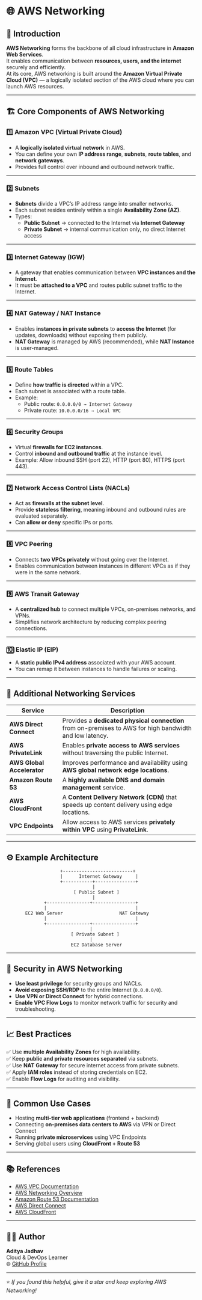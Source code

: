 # 🌐 AWS Networking

## 🧠 Introduction

**AWS Networking** forms the backbone of all cloud infrastructure in **Amazon Web Services**.  
It enables communication between **resources, users, and the internet** securely and efficiently.  
At its core, AWS networking is built around the **Amazon Virtual Private Cloud (VPC)** — a logically isolated section of the AWS cloud where you can launch AWS resources.

---

## 🏗️ Core Components of AWS Networking

### 1️⃣ **Amazon VPC (Virtual Private Cloud)**
- A **logically isolated virtual network** in AWS.
- You can define your own **IP address range**, **subnets**, **route tables**, and **network gateways**.
- Provides full control over inbound and outbound network traffic.

---

### 2️⃣ **Subnets**
- **Subnets** divide a VPC’s IP address range into smaller networks.
- Each subnet resides entirely within a single **Availability Zone (AZ)**.
- Types:
  - **Public Subnet** → connected to the Internet via **Internet Gateway**
  - **Private Subnet** → internal communication only, no direct Internet access

---

### 3️⃣ **Internet Gateway (IGW)**
- A gateway that enables communication between **VPC instances and the Internet**.
- It must be **attached to a VPC** and routes public subnet traffic to the Internet.

---

### 4️⃣ **NAT Gateway / NAT Instance**
- Enables **instances in private subnets** to **access the Internet** (for updates, downloads) without exposing them publicly.
- **NAT Gateway** is managed by AWS (recommended), while **NAT Instance** is user-managed.

---

### 5️⃣ **Route Tables**
- Define **how traffic is directed** within a VPC.
- Each subnet is associated with a route table.
- Example:
  - Public route: `0.0.0.0/0 → Internet Gateway`
  - Private route: `10.0.0.0/16 → Local VPC`

---

### 6️⃣ **Security Groups**
- Virtual **firewalls for EC2 instances**.
- Control **inbound and outbound traffic** at the instance level.
- Example: Allow inbound SSH (port 22), HTTP (port 80), HTTPS (port 443).

---

### 7️⃣ **Network Access Control Lists (NACLs)**
- Act as **firewalls at the subnet level**.
- Provide **stateless filtering**, meaning inbound and outbound rules are evaluated separately.
- Can **allow or deny** specific IPs or ports.

---

### 8️⃣ **VPC Peering**
- Connects **two VPCs privately** without going over the Internet.
- Enables communication between instances in different VPCs as if they were in the same network.

---

### 9️⃣ **AWS Transit Gateway**
- A **centralized hub** to connect multiple VPCs, on-premises networks, and VPNs.
- Simplifies network architecture by reducing complex peering connections.

---

### 🔟 **Elastic IP (EIP)**
- A **static public IPv4 address** associated with your AWS account.
- You can remap it between instances to handle failures or scaling.

---

## 🌉 Additional Networking Services

| Service | Description |
|----------|--------------|
| **AWS Direct Connect** | Provides a **dedicated physical connection** from on-premises to AWS for high bandwidth and low latency. |
| **AWS PrivateLink** | Enables **private access to AWS services** without traversing the public Internet. |
| **AWS Global Accelerator** | Improves performance and availability using **AWS global network edge locations**. |
| **Amazon Route 53** | A **highly available DNS and domain management** service. |
| **AWS CloudFront** | A **Content Delivery Network (CDN)** that speeds up content delivery using edge locations. |
| **VPC Endpoints** | Allow access to AWS services **privately within VPC** using **PrivateLink**. |

---

## ⚙️ Example Architecture

```
                    +--------------------------+
                    |      Internet Gateway     |
                    +-----------+---------------+
                                |
                         [ Public Subnet ]
                                |
              +----------------+----------------+
              |                                 |
       EC2 Web Server                     NAT Gateway
              |                                 |
              +----------------+----------------+
                               |
                        [ Private Subnet ]
                               |
                        EC2 Database Server
```

---

## 🔐 Security in AWS Networking

- **Use least privilege** for security groups and NACLs.  
- **Avoid exposing SSH/RDP** to the entire Internet (`0.0.0.0/0`).  
- **Use VPN or Direct Connect** for hybrid connections.  
- **Enable VPC Flow Logs** to monitor network traffic for security and troubleshooting.  

---

## 📈 Best Practices

✅ Use **multiple Availability Zones** for high availability.  
✅ Keep **public and private resources separated** via subnets.  
✅ Use **NAT Gateway** for secure internet access from private subnets.  
✅ Apply **IAM roles** instead of storing credentials on EC2.  
✅ Enable **Flow Logs** for auditing and visibility.  

---

## 🧩 Common Use Cases

- Hosting **multi-tier web applications** (frontend + backend)  
- Connecting **on-premises data centers to AWS** via VPN or Direct Connect  
- Running **private microservices** using VPC Endpoints  
- Serving global users using **CloudFront + Route 53**  

---

## 📚 References

- [AWS VPC Documentation](https://docs.aws.amazon.com/vpc/)  
- [AWS Networking Overview](https://aws.amazon.com/what-is/cloud-networking/)  
- [Amazon Route 53 Documentation](https://docs.aws.amazon.com/Route53/)  
- [AWS Direct Connect](https://aws.amazon.com/directconnect/)  
- [AWS CloudFront](https://aws.amazon.com/cloudfront/)  

---

## 👨‍💻 Author

**Aditya Jadhav**  
Cloud & DevOps Learner  
🌐 [GitHub Profile](https://github.com/AdiJadhav1608)

---

⭐ *If you found this helpful, give it a star and keep exploring AWS Networking!*
